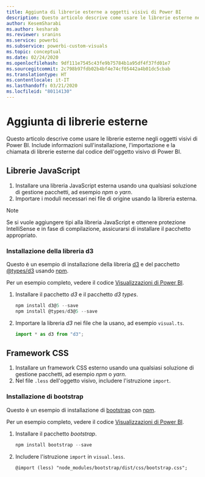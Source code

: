 ```yaml
---
title: Aggiunta di librerie esterne a oggetti visivi di Power BI
description: Questo articolo descrive come usare le librerie esterne negli oggetti visivi di Power BI.
author: KesemSharabi
ms.author: kesharab
ms.reviewer: sranins
ms.service: powerbi
ms.subservice: powerbi-custom-visuals
ms.topic: conceptual
ms.date: 02/24/2020
ms.openlocfilehash: 9df111e7545c43fe9b75784b1a95df4f37fd01e7
ms.sourcegitcommit: 2c798b97fdb02b4bf4e74cf05442a4b01dc5cbab
ms.translationtype: HT
ms.contentlocale: it-IT
ms.lasthandoff: 03/21/2020
ms.locfileid: "80114130"
---
```

# <a name="adding-external-libraries"></a>Aggiunta di librerie esterne

Questo articolo descrive come usare le librerie esterne negli oggetti visivi di Power BI. Include informazioni sull'installazione, l'importazione e la chiamata di librerie esterne dal codice dell'oggetto visivo di Power BI.

## <a name="javascript-libraries"></a>Librerie JavaScript

1. Installare una libreria JavaScript esterna usando una qualsiasi soluzione di gestione pacchetti, ad esempio *npm* o *yarn*.
2. Importare i moduli necessari nei file di origine usando la libreria esterna.

>[!NOTE]
>Se si vuole aggiungere tipi alla libreria JavaScript e ottenere protezione IntelliSense e in fase di compilazione, assicurarsi di installare il pacchetto appropriato.

### <a name="installing-the-d3-library"></a>Installazione della libreria d3

Questo è un esempio di installazione della libreria [d3](https://www.npmjs.com/package/d3) e del pacchetto [@types/d3](https://www.npmjs.com/package/@types/d3) usando [npm](https://www.npmjs.com/).

Per un esempio completo, vedere il codice [Visualizzazioni di Power BI](https://github.com/microsoft/powerbi-visuals-gantt/blob/master/src/gantt.ts#L29).

1. Installare il pacchetto *d3* e il pacchetto *d3 types*.

    ```powershell
    npm install d3@5 --save
    npm install @types/d3@5 --save
    ```

2. Importare la libreria *d3* nei file che la usano, ad esempio `visual.ts`.

    ```typescript
    import * as d3 from "d3";
    ```

## <a name="css-framework"></a>Framework CSS

1. Installare un framework CSS esterno usando una qualsiasi soluzione di gestione pacchetti, ad esempio *npm* o *yarn*.
2. Nel file `.less` dell'oggetto visivo, includere l'istruzione `import`.

### <a name="installing-bootstrap"></a>Installazione di bootstrap

Questo è un esempio di installazione di [bootstrap](https://www.npmjs.com/package/bootstrap) con [npm](https://www.npmjs.com/).

Per un esempio completo, vedere il codice [Visualizzazioni di Power BI](https://github.com/Microsoft/powerbi-visuals-sankey/blob/c8200da56913cd8b253be949a35fad0f4472b6de/style/visual.less#L32).

1. Installare il pacchetto *bootstrap*.

    ```powershell
    npm install bootstrap --save
    ```

2. Includere l'istruzione `import` in `visual.less`.

    ```less
    @import (less) "node_modules/bootstrap/dist/css/bootstrap.css";
    ```
